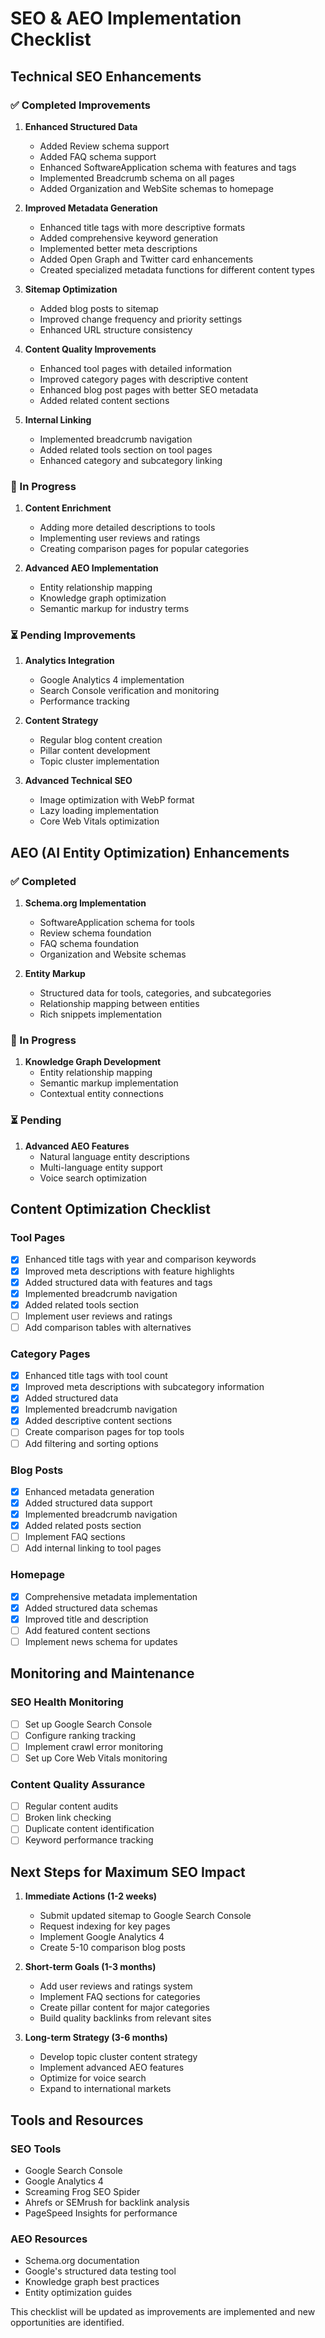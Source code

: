 # SEO & AEO Implementation Checklist

## Technical SEO Enhancements

### ✅ Completed Improvements

1. **Enhanced Structured Data**
   - Added Review schema support
   - Added FAQ schema support
   - Enhanced SoftwareApplication schema with features and tags
   - Implemented Breadcrumb schema on all pages
   - Added Organization and WebSite schemas to homepage

2. **Improved Metadata Generation**
   - Enhanced title tags with more descriptive formats
   - Added comprehensive keyword generation
   - Implemented better meta descriptions
   - Added Open Graph and Twitter card enhancements
   - Created specialized metadata functions for different content types

3. **Sitemap Optimization**
   - Added blog posts to sitemap
   - Improved change frequency and priority settings
   - Enhanced URL structure consistency

4. **Content Quality Improvements**
   - Enhanced tool pages with detailed information
   - Improved category pages with descriptive content
   - Enhanced blog post pages with better SEO metadata
   - Added related content sections

5. **Internal Linking**
   - Implemented breadcrumb navigation
   - Added related tools section on tool pages
   - Enhanced category and subcategory linking

### 🔄 In Progress

1. **Content Enrichment**
   - Adding more detailed descriptions to tools
   - Implementing user reviews and ratings
   - Creating comparison pages for popular categories

2. **Advanced AEO Implementation**
   - Entity relationship mapping
   - Knowledge graph optimization
   - Semantic markup for industry terms

### ⏳ Pending Improvements

1. **Analytics Integration**
   - Google Analytics 4 implementation
   - Search Console verification and monitoring
   - Performance tracking

2. **Content Strategy**
   - Regular blog content creation
   - Pillar content development
   - Topic cluster implementation

3. **Advanced Technical SEO**
   - Image optimization with WebP format
   - Lazy loading implementation
   - Core Web Vitals optimization

## AEO (AI Entity Optimization) Enhancements

### ✅ Completed

1. **Schema.org Implementation**
   - SoftwareApplication schema for tools
   - Review schema foundation
   - FAQ schema foundation
   - Organization and Website schemas

2. **Entity Markup**
   - Structured data for tools, categories, and subcategories
   - Relationship mapping between entities
   - Rich snippets implementation

### 🔄 In Progress

1. **Knowledge Graph Development**
   - Entity relationship mapping
   - Semantic markup implementation
   - Contextual entity connections

### ⏳ Pending

1. **Advanced AEO Features**
   - Natural language entity descriptions
   - Multi-language entity support
   - Voice search optimization

## Content Optimization Checklist

### Tool Pages
- [x] Enhanced title tags with year and comparison keywords
- [x] Improved meta descriptions with feature highlights
- [x] Added structured data with features and tags
- [x] Implemented breadcrumb navigation
- [x] Added related tools section
- [ ] Implement user reviews and ratings
- [ ] Add comparison tables with alternatives

### Category Pages
- [x] Enhanced title tags with tool count
- [x] Improved meta descriptions with subcategory information
- [x] Added structured data
- [x] Implemented breadcrumb navigation
- [x] Added descriptive content sections
- [ ] Create comparison pages for top tools
- [ ] Add filtering and sorting options

### Blog Posts
- [x] Enhanced metadata generation
- [x] Added structured data support
- [x] Implemented breadcrumb navigation
- [x] Added related posts section
- [ ] Implement FAQ sections
- [ ] Add internal linking to tool pages

### Homepage
- [x] Comprehensive metadata implementation
- [x] Added structured data schemas
- [x] Improved title and description
- [ ] Add featured content sections
- [ ] Implement news schema for updates

## Monitoring and Maintenance

### SEO Health Monitoring
- [ ] Set up Google Search Console
- [ ] Configure ranking tracking
- [ ] Implement crawl error monitoring
- [ ] Set up Core Web Vitals monitoring

### Content Quality Assurance
- [ ] Regular content audits
- [ ] Broken link checking
- [ ] Duplicate content identification
- [ ] Keyword performance tracking

## Next Steps for Maximum SEO Impact

1. **Immediate Actions (1-2 weeks)**
   - Submit updated sitemap to Google Search Console
   - Request indexing for key pages
   - Implement Google Analytics 4
   - Create 5-10 comparison blog posts

2. **Short-term Goals (1-3 months)**
   - Add user reviews and ratings system
   - Implement FAQ sections for categories
   - Create pillar content for major categories
   - Build quality backlinks from relevant sites

3. **Long-term Strategy (3-6 months)**
   - Develop topic cluster content strategy
   - Implement advanced AEO features
   - Optimize for voice search
   - Expand to international markets

## Tools and Resources

### SEO Tools
- Google Search Console
- Google Analytics 4
- Screaming Frog SEO Spider
- Ahrefs or SEMrush for backlink analysis
- PageSpeed Insights for performance

### AEO Resources
- Schema.org documentation
- Google's structured data testing tool
- Knowledge graph best practices
- Entity optimization guides

This checklist will be updated as improvements are implemented and new opportunities are identified.